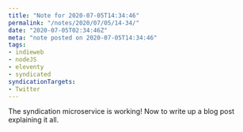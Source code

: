 ```yaml
---
title: "Note for 2020-07-05T14:34:46"
permalink: "/notes/2020/07/05/14-34/"
date: "2020-07-05T02:34:46Z"
meta: "note posted on 2020-07-05T14:34:46"
tags:
- indieweb
- nodeJS
- eleventy
- syndicated
syndicationTargets:
- Twitter
---
```

The syndication microservice is working! Now to write up a blog post explaining it all.
